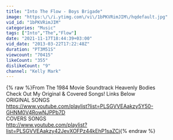 ```yaml
---
title: "Into The Flow - Boys Brigade"
image: "https:\/\/i.ytimg.com\/vi\/1bPKVRimJIM\/hqdefault.jpg"
vid_id: "1bPKVRimJIM"
categories: "Music"
tags: ["Into","The","Flow"]
date: "2021-11-17T18:44:39+03:00"
vid_date: "2013-03-22T17:22:48Z"
duration: "PT3M51S"
viewcount: "70415"
likeCount: "355"
dislikeCount: "9"
channel: "Kelly Mark"
---
```

{% raw %}From The 1984 Movie Soundtrack Heavenly Bodies<br />Check Out My Original &amp; Covered Songs! Links Below <br />ORIGINAL SONGS<br /><a rel="nofollow" target="blank" href="https://www.youtube.com/playlist?list=PLSGVVEAakzy5Y50-GHNM0V4RowNJPPb7D">https://www.youtube.com/playlist?list=PLSGVVEAakzy5Y50-GHNM0V4RowNJPPb7D</a><br />COVERS SONGS<br /><a rel="nofollow" target="blank" href="http://www.youtube.com/playlist?list=PLSGVVEAakzy42JevXOFPz44kEhP1saZCi">http://www.youtube.com/playlist?list=PLSGVVEAakzy42JevXOFPz44kEhP1saZCi</a>{% endraw %}
